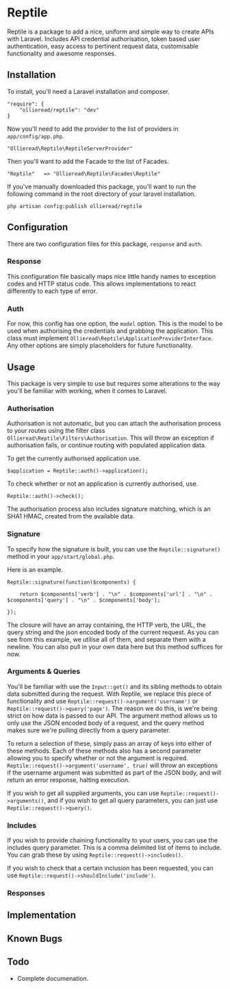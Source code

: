 Reptile
=======

Reptile is a package to add a nice, uniform and simple way to create APIs with Laravel. Includes API credential
authorisation, token based user authentication, easy access to pertinent request data, customisable functionality
and awesome responses.

Installation
-------

To install, you'll need a Laravel installation and composer.

    "require": {
        "ollieread/reptile": "dev"
    }

Now you'll need to add the provider to the list of providers in `app/config/app.php`.

    "Ollieread\Reptile\ReptileServerProvider"

Then you'll want to add the Facade to the list of Facades.

    "Reptile"   => "Ollieread\Reptile\Facades\Reptile"

If you've manually downloaded this package, you'll want to run the following command in the root directory of your
laravel installation.

    php artisan config:publish ollieread/reptile

Configuration
------

There are two configuration files for this package, `response` and `auth`.

### Response

This configuration file basically maps nice little handy names to exception codes and HTTP status code. This allows implementations
to react differently to each type of error.

### Auth

For now, this config has one option, the `model` option. This is the model to be used when authorising the credentials
and grabbing the application. This class must implement `Ollieread\Reptile\ApplicationProviderInterface`. Any other options
are simply placeholders for future functionality.

Usage
------

This package is very simple to use but requires some alterations to the way you'll be familiar with working, when it comes to
Laravel.

### Authorisation

Authorisation is not automatic, but you can attach the authorisation process to your routes using the filter class
`Ollieread\Reptile\Filters\Authorisation`. This will throw an exception if authorisation fails, or continue routing
with populated application data.

To get the currently authorised application use.

    $application = Reptile::auth()->application();

To check whether or not an application is currently authorised, use.

    Reptile::auth()->check();

The authorisation process also includes signature matching, which is an SHA1 HMAC, created from the available data.

### Signature

To specify how the signature is built, you can use the `Reptile::signature()` method in your `app/start/global.php`.

Here is an example.

    Reptile::signature(function($components) {

        return $components['verb'] . "\n" . $components['url'] . "\n" . $components['query'] . "\n" . $components['body'];

    });

The closure will have an array containing, the HTTP verb, the URL, the query string and the json encoded body of the current request.
As you can see from this example, we utilise all of them, and separate them with a newline. You can also pull in your own
data here but this method suffices for now.

### Arguments & Queries

You'll be familiar with use the `Input::get()` and its sibling methods to obtain data submitted during the request. With
Reptile, we replace this piece of functionality and use `Reptile::request()->argument('username')` or
`Reptile::request()->query('page')`. The reason we do this, is we're being strict on how data is passed to our API. The argument
method allows us to only use the JSON encoded body of a request, and the query method makes sure we're pulling directly
from a query parameter.

To return a selection of these, simply pass an array of keys into either of these methods. Each of these methods also has a second
parameter allowing you to specify whether or not the argument is required. `Reptile::request()->argument('username', true)` will throw
an exceptions if the username argument was submitted as part of the JSON body, and will return an error response, halting execution.

If you wish to get all supplied arguments, you can use `Reptile::request()->arguments()`, and if you wish to get all query
parameters, you can just use `Reptile::request()->query()`.

### Includes

If you wish to provide chaining functionality to your users, you can use the includes query parameter. This is a comma
delimited list of items to include. You can grab these by using `Reptile::request()->includes()`.

If you wish to check that a certain inclusion has been requested, you can use `Reptile::request()->shouldInclude('include')`.

### Responses

Implementation
------

Known Bugs
------

Todo
------

 - Complete documenation.
